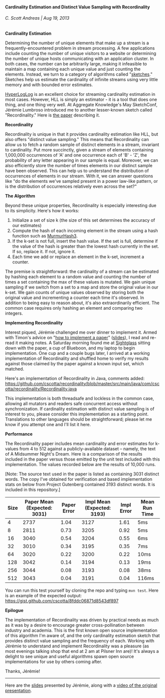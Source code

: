#### Cardinality Estimation and Distinct Value Sampling with Recordinality
###### C. Scott Andreas | Aug 19, 2013

**Cardinality Estimation**

Determining the number of unique elements that make up a stream is a frequently-encountered problem in stream processing. A few applications include counting the number of unique visitors to a website or determining the number of unique hosts communicating with an application cluster. In both cases, the number can be arbitrarily large, making it infeasible to maintain a map containing each unique value and just counting the elements. Instead, we turn to a category of algorithms called "[sketches](http://blog.aggregateknowledge.com/2011/09/13/streaming-algorithms-and-sketches/)." Sketches help us estimate the cardinality of infinite streams using very little memory and with bounded error estimates.

[HyperLogLog](http://blog.aggregateknowledge.com/2012/10/25/sketch-of-the-day-hyperloglog-cornerstone-of-a-big-data-infrastructure/) is an excellent choice for streaming cardinality estimation in most cases. However, HLL is simply an estimator - it is a tool that does one thing, and one thing very well. At Aggregate Knowledge's May SketchConf, Jérémie Lumbroso introduced me to another lesser-known sketch called "Recordinality." Here is [the paper](http://www-apr.lip6.fr/~lumbroso/Publications/HeLuMaVi12.pdf) describing it.

**Recordinality**

Recordinality is unique in that it provides cardinality estimation like HLL, but also offers "distinct value sampling." This means that Recordinality can allow us to fetch a random sample of distinct elements in a stream, invariant to cardinality. Put more succinctly, given a stream of elements containing 1,000,000 occurrences of 'A' and one occurrence each of 'B' - 'Z', the probability of any letter appearing in our sample is equal. Moreover, we can also efficiently store the number of times elements in our distinct sample have been observed. This can help us to understand the distribution of occurrences of elements in our stream. With it, we can answer questions like "do the elements we've sampled present in a power law-like pattern, or is the distribution of occurrences relatively even across the set?"

**The Algorithm**

Beyond these unique properties, Recordinality is especially interesting due to its simplicity. Here's how it works:

  1. Initialize a set of size k (the size of this set determines the accuracy of our estimates)
  2. Compute the hash of each incoming element in the stream using a hash function such as [MurmurHash3](https://sites.google.com/site/murmurhash/).
  3. If the k-set is not full, insert the hash value. If the set is full, determine if the value of the hash is greater than the lowest hash currently in the set. If so, replace it. If not, ignore it.
  4. Each time we add or replace an element in the k-set, increment a counter.

The premise is straightforward: the cardinality of a stream can be estimated by hashing each element to a random value and counting the number of times a set containing the max of these values is mutated. We gain unique sampling if we switch from a set to a map and store the original value in our k-set. We gain counts of unique values observed by storing both the original value and incrementing a counter each time it's observed. In addition to being easy to reason about, it's also extraordinarily efficient. The common case requires only hashing an element and comparing two integers.

**Implementing Recordinality**

Interest piqued, Jérémie challenged me over dinner to implement it. Armed with Timon's advice on "[how to implement a paper](http://taco.cat/files/Screen%20Shot%202013-08-19%20at%202.58.36%20PM-N2VAMCNBev.png)" ([slides](https://docs.google.com/presentation/d/12mMdn5cjA-MhrbJSP6ThjIAs-YACWJ1p6BeSTXW0P4Q/edit?usp=sharing)), I read and re-read it making notes. A Saturday morning found me at [Sightglass](https://sightglasscoffee.com/) sitting down with the paper, a cup of Blueboon, and my laptop to begin implementation. One cup and a couple bugs later, I arrived at a working implementation of Recordinality and shuffled home to verify my results against those claimed by the paper against a known input set, which matched.

Here's an implementation of Recordinality in Java, comments added:
https://github.com/cscotta/recordinality/blob/master/src/main/java/com/cscotta/recordinality/Recordinality.java

This implementation is both threadsafe and lockless in the common case, allowing all mutators and readers safe concurrent access without synchronization. If cardinality estimation with distinct value sampling is of interest to you, please consider this implementation as a starting point. Translations to other languages should be straightforward; please let me know if you attempt one and I'll list it here.


**Performance**

The Recordinality paper includes mean cardinality and error estimates for k-values from 4 to 512 against a publicly-available dataset – namely, the text of A Midsummer Night's Dream. Here is a comparison of the results included in the paper versus those emitted by the unit test included with this implementation. The values recorded below are the results of 10,000 runs.

[Note: The source text used in the paper is listed as containing 3031 distinct words. The copy I've obtained for verification and based implementation stats on below from Project Gutenberg contained 3193 distinct words. It is included in this repository.]

| Size | Paper Mean (Expected: 3031) | Paper Error | Impl Mean (Expected: 3193) | Impl Error | Mean Run Time |
|--------|---------------------------|-------------|----------------------------|------------|---------------|
| 4      | 2737 | 1.04 | 3127 | 1.61 | 5ms   |
| 8      | 2811 | 0.73 | 3205 | 0.92 | 5ms   |
| 16     | 3040 | 0.54 | 3204 | 0.55 | 6ms   |
| 32     | 3010 | 0.34 | 3195 | 0.35 | 7ms   |
| 64     | 3020 | 0.22 | 3200 | 0.22 | 10ms  |
| 128    | 3042 | 0.14 | 3194 | 0.13 | 19ms  |
| 256    | 3044 | 0.08 | 3193 | 0.08 | 38ms  |
| 512    | 3043 | 0.04 | 3191 | 0.04 | 116ms |

You can run this test yourself by cloning the repo and typing `mvn test`. Here is an example of the expected output: https://gist.github.com/cscotta/8fddc06871d8543df897

**Epilogue**

The implementation of Recordinality was driven by practical needs as much as it was by a desire to encourage greater cross-pollination between industry and academia. This is the first known open source implementation of this algorithm I'm aware of, and the only cardinality estimation sketch that provides distinct value sampling and the frequency of each. Working with Jérémie to understand and implement Recordinality was a pleasure (as most evenings talking shop that end at 2 am at Pilsner Inn are)! It's always a delight to see unique and useful algorithms spawn open source implementations for use by others coming after.

Thanks, Jérémie!

---

Here are the [slides](https://speakerdeck.com/timonk/philippe-flajolets-contribution-to-streaming-algorithms) presented by Jérémie, along with a [video of the original presentation](http://www.youtube.com/watch?v=Xigaf8npHoI).
